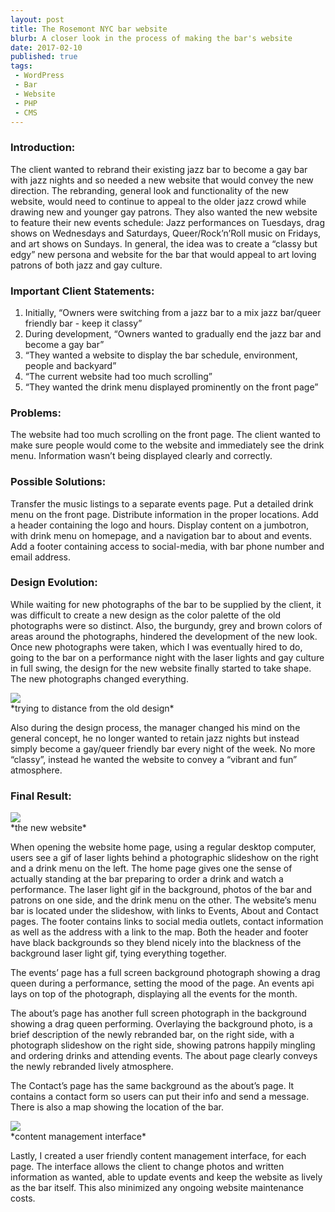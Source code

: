 ```yaml
---
layout: post
title: The Rosemont NYC bar website
blurb: A closer look in the process of making the bar's website
date: 2017-02-10
published: true
tags:
 - WordPress
 - Bar
 - Website
 - PHP
 - CMS
---
```


### Introduction:

The client wanted to rebrand their existing jazz bar to become a gay bar with jazz nights and so needed a new website that would convey the new direction. The rebranding, general look and functionality of the new website, would need to continue to appeal to the older jazz crowd while drawing new and younger gay patrons. They also wanted the new website to feature their new events schedule: Jazz performances on Tuesdays, drag shows on Wednesdays and Saturdays, Queer/Rock’n’Roll music on Fridays, and art shows on Sundays. In general, the idea was to create a “classy but edgy” new persona and website for the bar that would appeal to art loving patrons of both jazz and gay culture.

### Important Client Statements:
1. Initially, “Owners were switching from a jazz bar to a mix jazz bar/queer friendly bar - keep it classy”
2. During development, “Owners wanted to gradually end the jazz bar and become a gay bar”
3. “They wanted a website to display the bar schedule, environment, people and backyard”
4. “The current website had too much scrolling”
5. “They wanted the drink menu displayed prominently on the front page”

### Problems:

The website had too much scrolling on the front page.
The client wanted to make sure people would come to the website and immediately see the drink menu.
Information wasn’t being displayed clearly and correctly.

### Possible Solutions:

Transfer the music listings to a separate events page.
Put a detailed drink menu on the front page.
Distribute information in the proper locations.
Add a header containing the logo and hours.
Display content on a jumbotron, with drink menu on homepage, and a navigation bar to about and events.
Add a footer containing access to social-media, with bar phone number and email address.  

### Design Evolution:

While waiting for new photographs of the bar to be supplied by the client, it was difficult to create a new design as the color palette of the old photographs were so distinct. Also, the burgundy, grey and brown colors of areas around the photographs, hindered the development of the new look. Once new photographs were taken, which I was eventually hired to do, going to the bar on a performance night with the laser lights and gay culture in full swing, the design for the new website finally started to take shape. The new photographs changed everything.

<div id="wrapper">
  <img class="img-responsive" src="{{ "/assets/img/therosemontnyc-evolution.png" | prepend: site.baseurl }}">
</div>
*trying to distance from the old design*


Also during the design process, the manager changed his mind on the general concept, he no longer wanted to retain jazz nights but instead simply become a gay/queer friendly bar every night of the week. No more “classy”, instead he wanted the website to convey a “vibrant and fun” atmosphere.

### Final Result:

<div id="wrapper">
  <img class="img-responsive" src="{{ "/assets/img/therosemontnyc.png" | prepend: site.baseurl }}">
</div>
*the new website*

When opening the website home page, using a regular desktop computer, users see a gif of laser lights behind a photographic slideshow on the right and a drink menu on the left. The home page gives one the sense of actually standing at the bar preparing to order a drink and watch a performance. The laser light gif in the background, photos of the bar and patrons on one side, and the drink menu on the other. The website’s menu bar is located under the slideshow, with links to Events, About and Contact pages. The footer contains links to social media outlets, contact information as well as the address with a link to the map. Both the header and footer have black backgrounds so they blend nicely into the blackness of the background laser light gif, tying everything together.

The events’ page has a full screen background photograph showing a drag queen during a performance, setting the mood of the page. An events api lays on top of the photograph, displaying all the events for the month.

The about’s page has another full screen photograph in the background showing a drag queen performing. Overlaying the background photo, is a brief description of the newly rebranded bar, on the right side, with a photograph slideshow on the right side, showing patrons happily mingling and ordering drinks and attending events. The about page clearly conveys the newly rebranded lively atmosphere.

The Contact’s page has the same background as the about’s page. It contains a contact form so users can put their info and send a message. There is also a map showing the location of the bar.

<div id="wrapper">
  <img class="img-responsive" src="{{ "/assets/img/therosemontnyc.png" | prepend: site.baseurl }}">
</div>
*content management interface*

Lastly, I created a user friendly content management interface, for each page. The interface allows the client to change photos and written information as wanted, able to update events and keep the website as lively as the bar itself. This also minimized any ongoing website maintenance costs.
